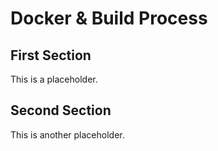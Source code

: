 # Docker & Build Process

## First Section

This is a placeholder.

## Second Section

This is another placeholder.